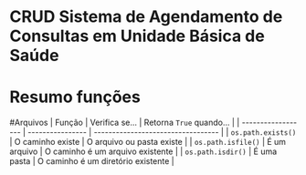# CRUD Sistema de Agendamento de Consultas em Unidade Básica de Saúde

# Resumo funções

#Arquivos
| Função             | Verifica se...   | Retorna `True` quando...           |
| ------------------ | ---------------- | ---------------------------------- |
| `os.path.exists()` | O caminho existe | O arquivo ou pasta existe          |
| `os.path.isfile()` | É um arquivo     | O caminho é um arquivo existente   |
| `os.path.isdir()`  | É uma pasta      | O caminho é um diretório existente |
